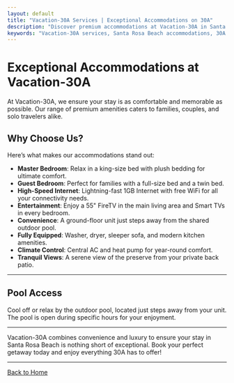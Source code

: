 ```yaml
---
layout: default
title: "Vacation-30A Services | Exceptional Accommodations on 30A"
description: "Discover premium accommodations at Vacation-30A in Santa Rosa Beach, FL. Enjoy a tranquil retreat with modern amenities, from free WiFi to a poolside location."
keywords: "Vacation-30A services, Santa Rosa Beach accommodations, 30A rentals, premium amenities, family-friendly, pool access, vacation retreat"
---
```


# Exceptional Accommodations at Vacation-30A

At Vacation-30A, we ensure your stay is as comfortable and memorable as possible. Our range of premium amenities caters to families, couples, and solo travelers alike.

## **Why Choose Us?**
Here’s what makes our accommodations stand out:
- **Master Bedroom**: Relax in a king-size bed with plush bedding for ultimate comfort.
- **Guest Bedroom**: Perfect for families with a full-size bed and a twin bed.
- **High-Speed Internet**: Lightning-fast 1GB Internet with free WiFi for all your connectivity needs.
- **Entertainment**: Enjoy a 55" FireTV in the main living area and Smart TVs in every bedroom.
- **Convenience**: A ground-floor unit just steps away from the shared outdoor pool.
- **Fully Equipped**: Washer, dryer, sleeper sofa, and modern kitchen amenities.
- **Climate Control**: Central AC and heat pump for year-round comfort.
- **Tranquil Views**: A serene view of the preserve from your private back patio.

---

## **Pool Access**
Cool off or relax by the outdoor pool, located just steps away from your unit. The pool is open during specific hours for your enjoyment.

---

Vacation-30A combines convenience and luxury to ensure your stay in Santa Rosa Beach is nothing short of exceptional. Book your perfect getaway today and enjoy everything 30A has to offer!

---

[Back to Home](./)

